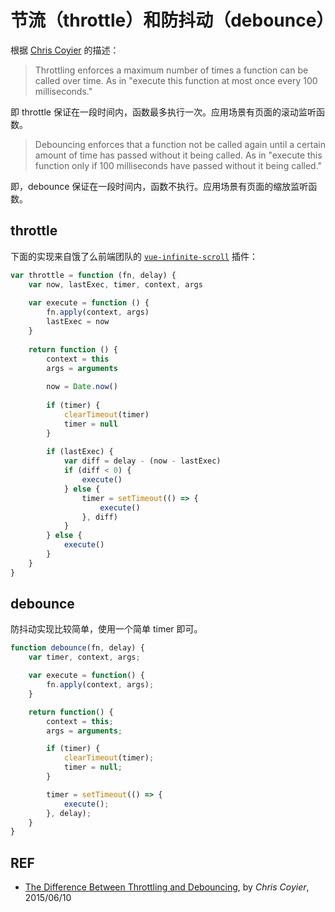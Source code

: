 # 节流（throttle）和防抖动（debounce）

根据 [Chris Coyier][tricks] 的描述：

> Throttling enforces a maximum number of times a function can be called over time. As in "execute this function at most once every 100 milliseconds."

即 throttle 保证在一段时间内，函数最多执行一次。应用场景有页面的滚动监听函数。

> Debouncing enforces that a function not be called again until a certain amount of time has passed without it being called. As in "execute this function only if 100 milliseconds have passed without it being called."

即，debounce 保证在一段时间内，函数不执行。应用场景有页面的缩放监听函数。

## throttle

下面的实现来自饿了么前端团队的 [`vue-infinite-scroll`][throttle] 插件：

```js
var throttle = function (fn, delay) {
    var now, lastExec, timer, context, args
    
    var execute = function () {
        fn.apply(context, args)
        lastExec = now
    }
    
    return function () {
        context = this
        args = arguments
        
        now = Date.now()
        
        if (timer) {
            clearTimeout(timer)
            timer = null
        }
        
        if (lastExec) {
            var diff = delay - (now - lastExec)
            if (diff < 0) {
                execute()
            } else {
                timer = setTimeout(() => {
                    execute()
                }, diff)
            }
        } else {
            execute()
        }
    }
}
```

## debounce

防抖动实现比较简单，使用一个简单 timer 即可。

```js
function debounce(fn, delay) {
    var timer, context, args;

    var execute = function() {
        fn.apply(context, args);
    }

    return function() {
        context = this;
        args = arguments;

        if (timer) {
            clearTimeout(timer);
            timer = null;
        }

        timer = setTimeout(() => {
            execute();
        }, delay);
    }
}
```

## REF

- [The Difference Between Throttling and Debouncing][tricks], by *Chris Coyier*, 2015/06/10

[tricks]: https://css-tricks.com/the-difference-between-throttling-and-debouncing/
[throttle]: https://github.com/ElemeFE/vue-infinite-scroll/blob/master/src/directive.js#L3-L35